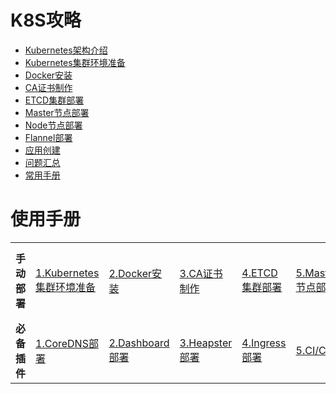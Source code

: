 # K8S攻略
- [Kubernetes架构介绍](docs/Kubernetes架构介绍.md)
- [Kubernetes集群环境准备](docs/Kubernetes集群环境准备.md)
- [Docker安装](docs/docker-install.md)
- [CA证书制作](docs/ca.md)
- [ETCD集群部署](docs/etcd-install.md)
- [Master节点部署](docs/master.md)
- [Node节点部署](docs/node.md)
- [Flannel部署](docs/flannel.md)
- [应用创建](docs/app.md)
- [问题汇总](docs/k8s-error-resolution.md)
- [常用手册](docs/operational.md)



# 使用手册
<table border="0">
    <tr>
        <td><strong>手动部署</strong></td>
        <td><a href="docs/Kubernetes集群环境准备.md">1.Kubernetes集群环境准备</a></td>
        <td><a href="docs/docker-install.md">2.Docker安装</a></td>
        <td><a href="docs/ca.md">3.CA证书制作</a></td>
        <td><a href="docs/etcd-install.md">4.ETCD集群部署</a></td>
        <td><a href="docs/master.md">5.Master节点部署</a></td>
        <td><a href="docs/node.md">6.Node节点部署</a></td>
        <td><a href="docs/flannel.md">7.Flannel部署</a></td>
        <td><a href="docs/app.md">8.应用创建</a></td>
    </tr>
    <tr>
        <td><strong>必备插件</strong></td>
        <td><a href="docs/coredns.md">1.CoreDNS部署</a></td>
        <td><a href="docs/dashboard.md">2.Dashboard部署</a></td>
        <td><a href="docs/heapster.md">3.Heapster部署</a></td>
        <td><a href="docs/ingress.md">4.Ingress部署</a></td>
        <td><a href="https://github.com/unixhot/devops-x">5.CI/CD</a></td>
        <td><a href="docs/helm.md">6.Helm部署</a></td>
        <td><a href="docs/helm.md">6.Helm部署</a></td>
    </tr>
</table>
